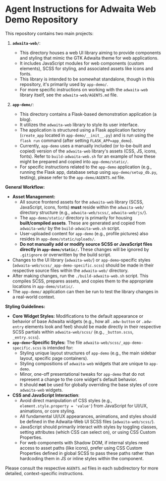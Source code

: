# Agent Instructions for Adwaita Web Demo Repository

This repository contains two main projects:

1.  **`adwaita-web/`**:
    *   This directory houses a web UI library aiming to provide components and styling that mimic the GTK Adwaita theme for web applications.
    *   It includes JavaScript modules for web components (custom elements), SCSS for styling, and associated assets like icons and fonts.
    *   This library is intended to be somewhat standalone, though in this repository, it's primarily used by `app-demo/`.
    *   For more specific instructions on working with the `adwaita-web` library itself, see the `adwaita-web/AGENTS.md` file.

2.  **`app-demo/`**:
    *   This directory contains a Flask-based demonstration application (a blog).
    *   It utilizes the `adwaita-web` library to style its user interface.
    *   The application is structured using a Flask application factory (`create_app` located in `app-demo/__init__.py`) and is run using the `flask run` command (after setting `FLASK_APP=app_demo`).
    *   Currently, `app-demo` uses a manually included (or to-be-built and copied) version of the `adwaita-web` library's assets (CSS, JS, icons, fonts). Refer to `build-adwaita-web.sh` for an example of how these might be prepared and copied into `app-demo/static/`.
    *   For specific instructions related to the `app-demo` application (e.g., running the Flask app, database setup using `app-demo/setup_db.py`, testing), please refer to the `app-demo/AGENTS.md` file.

**General Workflow:**

*   **Asset Management:**
    *   All source frontend assets for the `adwaita-web` library (SCSS, JavaScript, icons, fonts) **must** reside within the `adwaita-web/` directory structure (e.g., `adwaita-web/scss/`, `adwaita-web/js/`).
    *   The `app-demo/static/` directory is primarily for housing **built/compiled assets**. These are generated and copied from `adwaita-web/` by the `build-adwaita-web.sh` script.
    *   User-uploaded content for `app-demo` (e.g., profile pictures) also resides in `app-demo/static/uploads/`.
    *   **Do not manually add or modify source SCSS or JavaScript files directly in `app-demo/static/`.** These changes will be ignored by `.gitignore` or overwritten by the build script.
*   Changes to the UI library (`adwaita-web/`) or `app-demo`-specific styles (`adwaita-web/scss/_app-demo-specific.scss`) should be made in their respective source files within the `adwaita-web/` directory.
*   After making changes, run the `./build-adwaita-web.sh` script. This compiles SCSS, prepares assets, and copies them to the appropriate locations in `app-demo/static/`.
*   The `app-demo/` application can then be run to test the library changes in a real-world context.

**Styling Guidelines:**
*   **Core Widget Styles:** Modifications to the default appearance or behavior of base Adwaita widgets (e.g., how all `.adw-button` or `.adw-entry` elements look and feel) should be made directly in their respective SCSS partials within `adwaita-web/scss/` (e.g., `_button.scss`, `_entry.scss`).
*   **`app-demo`-Specific Styles:** The file `adwaita-web/scss/_app-demo-specific.scss` is intended for:
    *   Styling unique layout structures of `app-demo` (e.g., the main sidebar layout, specific page containers).
    *   Styling compositions of `adwaita-web` widgets that are unique to `app-demo`.
    *   Minor, one-off presentational tweaks for `app-demo` that do not represent a change to the core widget's default behavior.
    *   It should **not** be used for globally overriding the base styles of core `adwaita-web` widgets.
*   **CSS and JavaScript Interaction**:
    *   Avoid direct manipulation of CSS styles (e.g., `element.style.property = 'value'`) from JavaScript for UI/UX, animations, or core styling.
    *   All fundamental UI/UX appearances, animations, and styles should be defined in the Adwaita-Web UI SCSS files (`adwaita-web/scss/`).
    *   JavaScript should primarily interact with styles by toggling classes, setting attributes (which CSS can select on), or using CSS Custom Properties.
    *   For web components with Shadow DOM, if internal styles need access to asset paths (like icons), prefer using CSS Custom Properties defined in global SCSS to pass these paths rather than hardcoding them in JS or inline styles within the component.

Please consult the respective `AGENTS.md` files in each subdirectory for more detailed, context-specific instructions.
